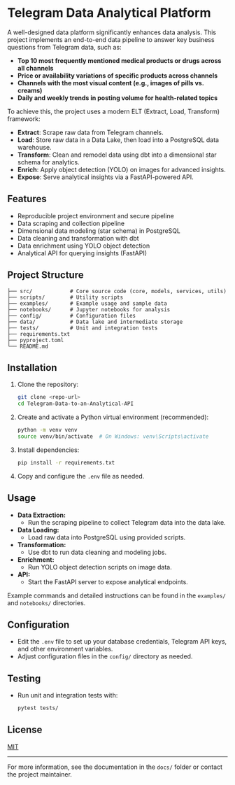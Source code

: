 # Telegram Data Analytical Platform

A well-designed data platform significantly enhances data analysis. This project implements an end-to-end data pipeline to answer key business questions from Telegram data, such as:

- **Top 10 most frequently mentioned medical products or drugs across all channels**
- **Price or availability variations of specific products across channels**
- **Channels with the most visual content (e.g., images of pills vs. creams)**
- **Daily and weekly trends in posting volume for health-related topics**

To achieve this, the project uses a modern ELT (Extract, Load, Transform) framework:

- **Extract**: Scrape raw data from Telegram channels.
- **Load**: Store raw data in a Data Lake, then load into a PostgreSQL data warehouse.
- **Transform**: Clean and remodel data using dbt into a dimensional star schema for analytics.
- **Enrich**: Apply object detection (YOLO) on images for advanced insights.
- **Expose**: Serve analytical insights via a FastAPI-powered API.

## Features
- Reproducible project environment and secure pipeline
- Data scraping and collection pipeline
- Dimensional data modeling (star schema) in PostgreSQL
- Data cleaning and transformation with dbt
- Data enrichment using YOLO object detection
- Analytical API for querying insights (FastAPI)

## Project Structure
```
├── src/            # Core source code (core, models, services, utils)
├── scripts/        # Utility scripts
├── examples/       # Example usage and sample data
├── notebooks/      # Jupyter notebooks for analysis
├── config/         # Configuration files
├── data/           # Data lake and intermediate storage
├── tests/          # Unit and integration tests
├── requirements.txt
├── pyproject.toml
└── README.md
```

## Installation
1. Clone the repository:
   ```bash
   git clone <repo-url>
   cd Telegram-Data-to-an-Analytical-API
   ```
2. Create and activate a Python virtual environment (recommended):
   ```bash
   python -m venv venv
   source venv/bin/activate  # On Windows: venv\Scripts\activate
   ```
3. Install dependencies:
   ```bash
   pip install -r requirements.txt
   ```
4. Copy and configure the `.env` file as needed.

## Usage
- **Data Extraction:**
  - Run the scraping pipeline to collect Telegram data into the data lake.
- **Data Loading:**
  - Load raw data into PostgreSQL using provided scripts.
- **Transformation:**
  - Use dbt to run data cleaning and modeling jobs.
- **Enrichment:**
  - Run YOLO object detection scripts on image data.
- **API:**
  - Start the FastAPI server to expose analytical endpoints.

Example commands and detailed instructions can be found in the `examples/` and `notebooks/` directories.

## Configuration
- Edit the `.env` file to set up your database credentials, Telegram API keys, and other environment variables.
- Adjust configuration files in the `config/` directory as needed.

## Testing
- Run unit and integration tests with:
  ```bash
  pytest tests/
  ```

## License
[MIT](LICENSE)

---

For more information, see the documentation in the `docs/` folder or contact the project maintainer.
